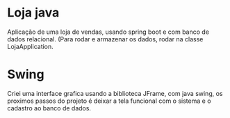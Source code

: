 # Loja java 
Aplicação de uma loja de vendas, usando spring boot e com banco de dados relacional. (Para rodar e armazenar os dados, rodar na classe LojaApplication. 

# Swing

Criei uma interface grafica usando a biblioteca JFrame, com java swing, os proximos passos do projeto é deixar a tela funcional com o sistema e o cadastro ao banco de dados. 

